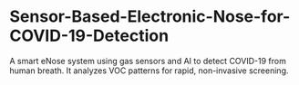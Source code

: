 # Sensor-Based-Electronic-Nose-for-COVID-19-Detection
A smart eNose system using gas sensors and AI to detect COVID-19 from human breath. It analyzes VOC patterns for rapid, non-invasive screening.
